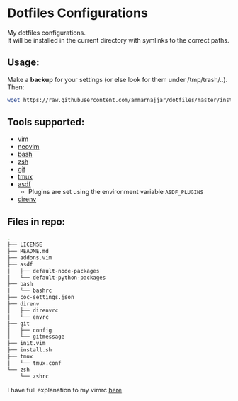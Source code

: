 # Dotfiles Configurations

My dotfiles configurations.  
It will be installed in the current directory with symlinks to the correct paths.  

## Usage:

Make a **backup** for your settings (or else look for them under /tmp/trash/..).  
Then:

```bash
wget https://raw.githubusercontent.com/ammarnajjar/dotfiles/master/install.sh && $0 install.sh
```

## Tools supported:

- [vim](https://github.com/vim/vim)
- [neovim](https://github.com/neovim/neovim)
- [bash](https://www.gnu.org/software/bash/)
- [zsh](https://www.zsh.org/)
- [git](https://git-scm.com/)
- [tmux](https://github.com/tmux/tmux)
- [asdf](https://github.com/asdf-vm/asdf)
    - Plugins are set using the environment variable `ASDF_PLUGINS`
- [direnv](https://github.com/direnv/direnv)

## Files in repo:

```bash
.
├── LICENSE
├── README.md
├── addons.vim
├── asdf
│   ├── default-node-packages
│   └── default-python-packages
├── bash
│   └── bashrc
├── coc-settings.json
├── direnv
│   ├── direnvrc
│   └── envrc
├── git
│   ├── config
│   └── gitmessage
├── init.vim
├── install.sh
├── tmux
│   └── tmux.conf
└── zsh
    └── zshrc
```

I have full explanation to my vimrc [here](https://ammarnajjar.github.io/editors/2016/06/19/Vimrc-Adventure/)
